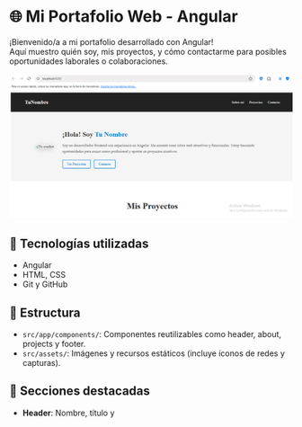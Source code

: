 # 🌐 Mi Portafolio Web - Angular

¡Bienvenido/a a mi portafolio desarrollado con Angular!  
Aquí muestro quién soy, mis proyectos, y cómo contactarme para posibles oportunidades laborales o colaboraciones.

![Vista previa](assets/portadapp.png)

## 🚀 Tecnologías utilizadas

- Angular
- HTML, CSS
- Git y GitHub

## 📁 Estructura

- `src/app/components/`: Componentes reutilizables como header, about, projects y footer.
- `src/assets/`: Imágenes y recursos estáticos (incluye íconos de redes y capturas).

## 📸 Secciones destacadas

- **Header**: Nombre, título y
